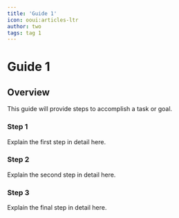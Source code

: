 ```yaml
---
title: 'Guide 1'
icon: ooui:articles-ltr
author: two
tags: tag 1
---
```

# Guide 1
## Overview

This guide will provide steps to accomplish a task or goal.

### Step 1

Explain the first step in detail here.

### Step 2

Explain the second step in detail here.

### Step 3

Explain the final step in detail here.
